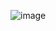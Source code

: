 ![image](https://github.com/t3-thuctran/currency-converter/assets/117661713/a0075825-c1bf-4449-9f41-9881618d686b)
